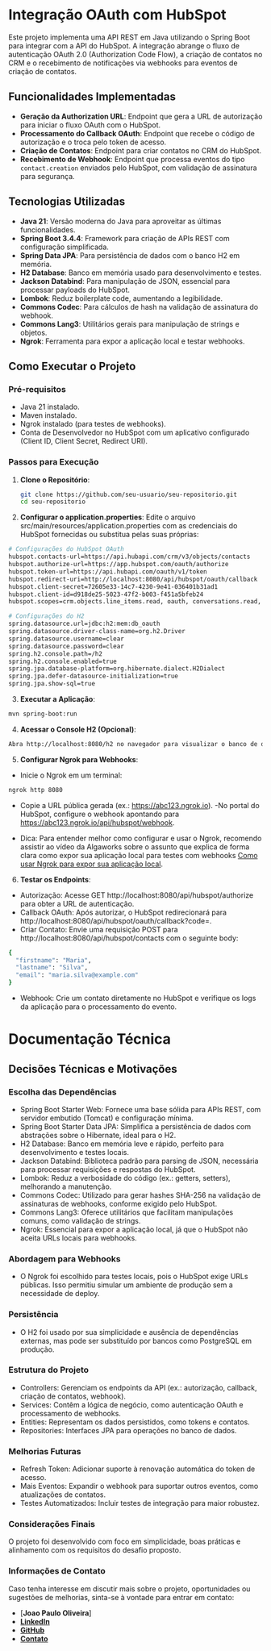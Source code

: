 # Integração OAuth com HubSpot

Este projeto implementa uma API REST em Java utilizando o Spring Boot para integrar com a API do HubSpot. A integração abrange o fluxo de autenticação OAuth 2.0 (Authorization Code Flow), a criação de contatos no CRM e o recebimento de notificações via webhooks para eventos de criação de contatos.

## Funcionalidades Implementadas

- **Geração da Authorization URL**: Endpoint que gera a URL de autorização para iniciar o fluxo OAuth com o HubSpot.
- **Processamento do Callback OAuth**: Endpoint que recebe o código de autorização e o troca pelo token de acesso.
- **Criação de Contatos**: Endpoint para criar contatos no CRM do HubSpot.
- **Recebimento de Webhook**: Endpoint que processa eventos do tipo `contact.creation` enviados pelo HubSpot, com validação de assinatura para segurança.

## Tecnologias Utilizadas

- **Java 21**: Versão moderna do Java para aproveitar as últimas funcionalidades.
- **Spring Boot 3.4.4**: Framework para criação de APIs REST com configuração simplificada.
- **Spring Data JPA**: Para persistência de dados com o banco H2 em memória.
- **H2 Database**: Banco em memória usado para desenvolvimento e testes.
- **Jackson Databind**: Para manipulação de JSON, essencial para processar payloads do HubSpot.
- **Lombok**: Reduz boilerplate code, aumentando a legibilidade.
- **Commons Codec**: Para cálculos de hash na validação de assinatura do webhook.
- **Commons Lang3**: Utilitários gerais para manipulação de strings e objetos.
- **Ngrok**: Ferramenta para expor a aplicação local e testar webhooks.

## Como Executar o Projeto

### Pré-requisitos

- Java 21 instalado.
- Maven instalado.
- Ngrok instalado (para testes de webhooks).
- Conta de Desenvolvedor no HubSpot com um aplicativo configurado (Client ID, Client Secret, Redirect URI).

### Passos para Execução

1. **Clone o Repositório**:
   ```bash
   git clone https://github.com/seu-usuario/seu-repositorio.git
   cd seu-repositorio
   
2. **Configurar o application.properties**:
Edite o arquivo src/main/resources/application.properties com as credenciais do HubSpot fornecidas ou substitua pelas suas próprias:
```bash
# Configurações do HubSpot OAuth
hubspot.contacts-url=https://api.hubapi.com/crm/v3/objects/contacts
hubspot.authorize-url=https://app.hubspot.com/oauth/authorize
hubspot.token-url=https://api.hubapi.com/oauth/v1/token
hubspot.redirect-uri=http://localhost:8080/api/hubspot/oauth/callback
hubspot.client-secret=72605e33-14c7-4230-9e41-036401b31ad1
hubspot.client-id=d918de25-5023-47f2-b003-f451a5bfeb24
hubspot.scopes=crm.objects.line_items.read, oauth, conversations.read, tickets, crm.objects.contacts.write, e-commerce, crm.objects.companies.read, crm.objects.deals.read, crm.objects.contacts.read

# Configurações do H2
spring.datasource.url=jdbc:h2:mem:db_oauth
spring.datasource.driver-class-name=org.h2.Driver
spring.datasource.username=clear
spring.datasource.password=clear
spring.h2.console.path=/h2
spring.h2.console.enabled=true
spring.jpa.database-platform=org.hibernate.dialect.H2Dialect
spring.jpa.defer-datasource-initialization=true
spring.jpa.show-sql=true

```
3. **Executar a Aplicação**:
```bash
mvn spring-boot:run
```

4. **Acessar o Console H2 (Opcional)**:
```bash
Abra http://localhost:8080/h2 no navegador para visualizar o banco de dados em memória.
```

5. **Configurar Ngrok para Webhooks**:
- Inicie o Ngrok em um terminal:
```bash
ngrok http 8080
```
- Copie a URL pública gerada (ex.: https://abc123.ngrok.io).
-No portal do HubSpot, configure o webhook apontando para https://abc123.ngrok.io/api/hubspot/webhook.

- Dica: Para entender melhor como configurar e usar o Ngrok, recomendo assistir ao vídeo da Algaworks sobre o assunto que explica de forma clara como expor sua aplicação local para testes com webhooks [Como usar Ngrok para expor sua aplicação local](https://www.youtube.com/watch?v=aHtCPkIxS-c).

6. **Testar os Endpoints**:
- Autorização: Acesse GET http://localhost:8080/api/hubspot/authorize para obter a URL de autenticação.
- Callback OAuth: Após autorizar, o HubSpot redirecionará para http://localhost:8080/api/hubspot/oauth/callback?code=.
- Criar Contato: Envie uma requisição POST para http://localhost:8080/api/hubspot/contacts com o seguinte body:
```bash
{
  "firstname": "Maria",
  "lastname": "Silva",
  "email": "maria.silva@example.com"
}
```
- Webhook: Crie um contato diretamente no HubSpot e verifique os logs da aplicação para o processamento do evento.

# Documentação Técnica
## Decisões Técnicas e Motivações
### Escolha das Dependências
- Spring Boot Starter Web: Fornece uma base sólida para APIs REST, com servidor embutido (Tomcat) e configuração mínima.
- Spring Boot Starter Data JPA: Simplifica a persistência de dados com abstrações sobre o Hibernate, ideal para o H2.
- H2 Database: Banco em memória leve e rápido, perfeito para desenvolvimento e testes locais.
- Jackson Databind: Biblioteca padrão para parsing de JSON, necessária para processar requisições e respostas do HubSpot.
- Lombok: Reduz a verbosidade do código (ex.: getters, setters), melhorando a manutenção.
- Commons Codec: Utilizado para gerar hashes SHA-256 na validação de assinaturas de webhooks, conforme exigido pelo HubSpot.
- Commons Lang3: Oferece utilitários que facilitam manipulações comuns, como validação de strings.
- Ngrok: Essencial para expor a aplicação local, já que o HubSpot não aceita URLs locais para webhooks.

### Abordagem para Webhooks
- O Ngrok foi escolhido para testes locais, pois o HubSpot exige URLs públicas. Isso permitiu simular um ambiente de produção sem a necessidade de deploy.

### Persistência
- O H2 foi usado por sua simplicidade e ausência de dependências externas, mas pode ser substituído por bancos como PostgreSQL em produção.

### Estrutura do Projeto
- Controllers: Gerenciam os endpoints da API (ex.: autorização, callback, criação de contatos, webhook).
- Services: Contêm a lógica de negócio, como autenticação OAuth e processamento de webhooks.
- Entities: Representam os dados persistidos, como tokens e contatos.
- Repositories: Interfaces JPA para operações no banco de dados.

### Melhorias Futuras
- Refresh Token: Adicionar suporte à renovação automática do token de acesso.
- Mais Eventos: Expandir o webhook para suportar outros eventos, como atualizações de contatos.
- Testes Automatizados: Incluir testes de integração para maior robustez.

### Considerações Finais
O projeto foi desenvolvido com foco em simplicidade, boas práticas e alinhamento com os requisitos do desafio proposto. 

### Informações de Contato
Caso tenha interesse em discutir mais sobre o projeto, oportunidades ou sugestões de melhorias, sinta-se à vontade para entrar em contato:

- [**Joao Paulo Oliveira**]
- [**LinkedIn**](https://www.linkedin.com/in/seu-perfil)
- [**GitHub** ](https://github.com/Jp0liveira)
- [**Contato**](https://linktr.ee/jpoliveiraweb)
